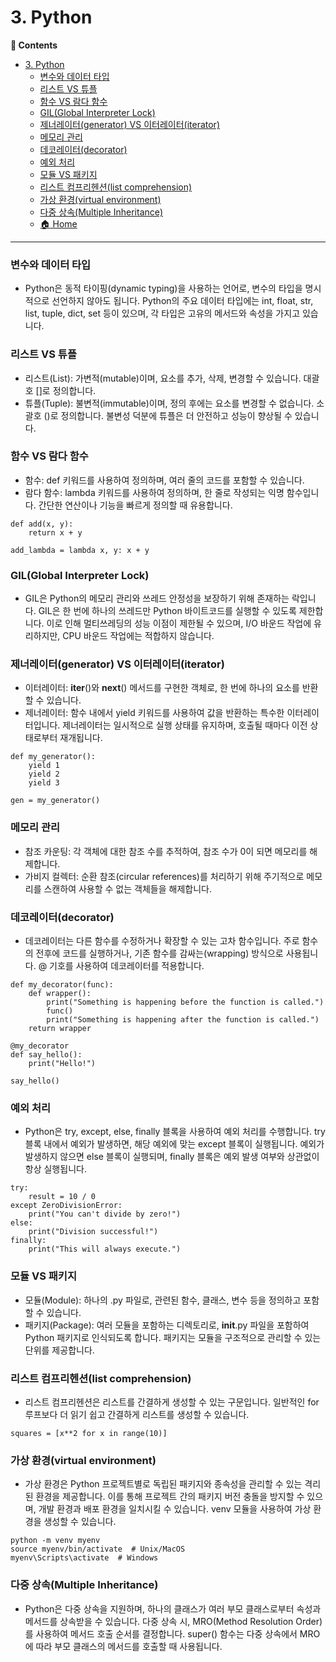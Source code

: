 # 3. Python
**:book: Contents**

- [3. Python](#2-network)
    - [변수와 데이터 타입](#변수와-데이터-타입)
    - [리스트 VS 튜플](#리스트-VS-튜플)
    - [함수 VS 람다 함수](#함수-VS-람다-함수)
    - [GIL(Global Interpreter Lock)](#GIL(Global-Interpreter-Lock))
    - [제너레이터(generator) VS 이터레이터(iterator)](#제너레이터(generator)-VS-이터레이터(iterator))
    - [메모리 관리](#메모리-관리)
    - [데코레이터(decorator)](#데코레이터(decorator))
    - [예외 처리](#예외-처리)
    - [모듈 VS 패키지](#모듈-VS-패키지)
    - [리스트 컴프리헨션(list comprehension)](#리스트-컴프리헨션(list-comprehension))
    - [가상 환경(virtual environment)](#가상-환경(virtual-environment))
    - [다중 상속(Multiple Inheritance)](#다중-상속(Multiple-Inheritance))
  - [:house: Home](#house-home)
---

### 변수와 데이터 타입
* Python은 동적 타이핑(dynamic typing)을 사용하는 언어로, 변수의 타입을 명시적으로 선언하지 않아도 됩니다. Python의 주요 데이터 타입에는 int, float, str, list, tuple, dict, set 등이 있으며, 각 타입은 고유의 메서드와 속성을 가지고 있습니다.

### 리스트 VS 튜플
* 리스트(List): 가변적(mutable)이며, 요소를 추가, 삭제, 변경할 수 있습니다. 대괄호 []로 정의합니다.
* 튜플(Tuple): 불변적(immutable)이며, 정의 후에는 요소를 변경할 수 없습니다. 소괄호 ()로 정의합니다. 불변성 덕분에 튜플은 더 안전하고 성능이 향상될 수 있습니다.

### 함수 VS 람다 함수
* 함수: def 키워드를 사용하여 정의하며, 여러 줄의 코드를 포함할 수 있습니다.
* 람다 함수: lambda 키워드를 사용하여 정의하며, 한 줄로 작성되는 익명 함수입니다. 간단한 연산이나 기능을 빠르게 정의할 때 유용합니다.

```
def add(x, y):
    return x + y

add_lambda = lambda x, y: x + y
```

### GIL(Global Interpreter Lock)
* GIL은 Python의 메모리 관리와 쓰레드 안정성을 보장하기 위해 존재하는 락입니다. GIL은 한 번에 하나의 쓰레드만 Python 바이트코드를 실행할 수 있도록 제한합니다. 이로 인해 멀티쓰레딩의 성능 이점이 제한될 수 있으며, I/O 바운드 작업에 유리하지만, CPU 바운드 작업에는 적합하지 않습니다.

### 제너레이터(generator) VS 이터레이터(iterator)
* 이터레이터: __iter__()와 __next__() 메서드를 구현한 객체로, 한 번에 하나의 요소를 반환할 수 있습니다.
* 제너레이터: 함수 내에서 yield 키워드를 사용하여 값을 반환하는 특수한 이터레이터입니다. 제너레이터는 일시적으로 실행 상태를 유지하며, 호출될 때마다 이전 상태로부터 재개됩니다.
  
```
def my_generator():
    yield 1
    yield 2
    yield 3

gen = my_generator()
```

### 메모리 관리
* 참조 카운팅: 각 객체에 대한 참조 수를 추적하여, 참조 수가 0이 되면 메모리를 해제합니다.
* 가비지 컬렉터: 순환 참조(circular references)를 처리하기 위해 주기적으로 메모리를 스캔하여 사용할 수 없는 객체들을 해제합니다.

### 데코레이터(decorator)
* 데코레이터는 다른 함수를 수정하거나 확장할 수 있는 고차 함수입니다. 주로 함수의 전후에 코드를 실행하거나, 기존 함수를 감싸는(wrapping) 방식으로 사용됩니다. @ 기호를 사용하여 데코레이터를 적용합니다.
  
```
def my_decorator(func):
    def wrapper():
        print("Something is happening before the function is called.")
        func()
        print("Something is happening after the function is called.")
    return wrapper

@my_decorator
def say_hello():
    print("Hello!")

say_hello()
```

### 예외 처리
* Python은 try, except, else, finally 블록을 사용하여 예외 처리를 수행합니다. try 블록 내에서 예외가 발생하면, 해당 예외에 맞는 except 블록이 실행됩니다. 예외가 발생하지 않으면 else 블록이 실행되며, finally 블록은 예외 발생 여부와 상관없이 항상 실행됩니다.

```
try:
    result = 10 / 0
except ZeroDivisionError:
    print("You can't divide by zero!")
else:
    print("Division successful!")
finally:
    print("This will always execute.")
```

### 모듈 VS 패키지
* 모듈(Module): 하나의 .py 파일로, 관련된 함수, 클래스, 변수 등을 정의하고 포함할 수 있습니다.
* 패키지(Package): 여러 모듈을 포함하는 디렉토리로, __init__.py 파일을 포함하여 Python 패키지로 인식되도록 합니다. 패키지는 모듈을 구조적으로 관리할 수 있는 단위를 제공합니다.

### 리스트 컴프리헨션(list comprehension)
* 리스트 컴프리헨션은 리스트를 간결하게 생성할 수 있는 구문입니다. 일반적인 for 루프보다 더 읽기 쉽고 간결하게 리스트를 생성할 수 있습니다.

```
squares = [x**2 for x in range(10)]
```

### 가상 환경(virtual environment)
* 가상 환경은 Python 프로젝트별로 독립된 패키지와 종속성을 관리할 수 있는 격리된 환경을 제공합니다. 이를 통해 프로젝트 간의 패키지 버전 충돌을 방지할 수 있으며, 개발 환경과 배포 환경을 일치시킬 수 있습니다. venv 모듈을 사용하여 가상 환경을 생성할 수 있습니다.

```
python -m venv myenv
source myenv/bin/activate  # Unix/MacOS
myenv\Scripts\activate  # Windows
```

### 다중 상속(Multiple Inheritance)
* Python은 다중 상속을 지원하며, 하나의 클래스가 여러 부모 클래스로부터 속성과 메서드를 상속받을 수 있습니다. 다중 상속 시, MRO(Method Resolution Order)를 사용하여 메서드 호출 순서를 결정합니다. super() 함수는 다중 상속에서 MRO에 따라 부모 클래스의 메서드를 호출할 때 사용됩니다.
